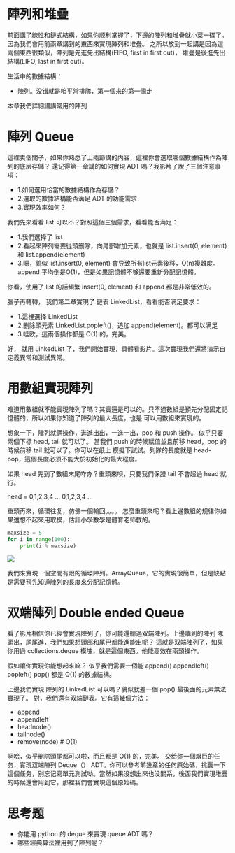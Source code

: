 # 陣列和堆疊

前面講了線性和鏈式結構，如果你顺利掌握了，下邊的陣列和堆疊就小菜一碟了。因為我們會用前兩章講到的東西來實現陣列和堆疊。
之所以放到一起講是因為這兩個東西很類似，陣列是先進先出結構(FIFO, first in first out)，
堆疊是後進先出結構(LIFO, last in first out)。

生活中的數據結構：

- 陣列。没错就是咱平常排隊，第一個來的第一個走

本章我們詳細講講常用的陣列

# 陣列 Queue

這裡卖個關子，如果你熟悉了上兩節講的内容，這裡你會選取哪個數據結構作為陣列的底层存儲？
還记得第一章講的如何實現 ADT 嗎？我影片了說了三個注意事項：

- 1.如何選用恰當的數據結構作為存儲？
- 2.選取的數據結構能否满足 ADT 的功能需求
- 3.實現效率如何？

我們先來看看 list 可以不？對照這個三個需求，看看能否满足：

- 1.我們選择了 list
- 2.看起來陣列需要從頭删除，向尾部增加元素，也就是 list.insert(0, element) 和 list.append(element)
- 3.嗯，貌似 list.insert(0, element) 會导致所有list元素後移，O(n)複雜度。append 平均倒是O(1)，但是如果記憶體不够還要重新分配記憶體。

你看，使用了 list 的話頻繁 insert(0, element) 和 append 都是非常低效的。

腦子再轉轉， 我們第二章實現了 鏈表 LinkedList，看看能否满足要求：
- 1.這裡選择 LinkedList
- 2.删除頭元素 LinkedList.popleft()，追加 append(element)。都可以满足
- 3.哇欧，這兩個操作都是 O(1) 的，完美。

好， 就用 LinkedList 了，我們開始實現，具體看影片。這次實現我們還將演示自定義異常和測試異常。


# 用數組實現陣列

难道用數組就不能實現陣列了嗎？其實還是可以的。只不過數組是預先分配固定記憶體的，所以如果你知道了陣列的最大長度，也是
可以用數組來實現的。

想象一下，陣列就俩操作，進進出出，一進一出，pop 和 push 操作。
似乎只要兩個下標 head, tail 就可以了。 當我們 push 的時候赋值並且前移 head，pop 的時候前移 tail 就可以了。你可以在纸上
模擬下試試。列隊的長度就是 head-pop，這個長度必须不能大於初始化的最大程度。

如果 head 先到了數組末尾咋办？重頭來呗，只要我們保證 tail 不會超過 head 就行。

head = 0,1,2,3,4 ... 0,1,2,3,4 ...

重頭再來，循環往复，仿佛一個輪回。。。。
怎麼重頭來呢？看上邊數組的规律你如果還想不起來用取模，估計小學數學是體育老师教的。

```py
maxsize = 5
for i in range(100):
    print(i % maxsize)
```

![](./array_queue.png)

我們來實現一個空間有限的循環陣列。ArrayQueue，它的實現很簡單，但是缺點是需要預先知道陣列的長度來分配記憶體。


# 双端陣列 Double ended Queue
看了影片相信你已經會實現陣列了，你可能還聽過双端陣列。上邊講到的陣列 隊頭出，尾尾進，我們如果想頭部和尾巴都能進能出呢？
這就是双端陣列了，如果你用過 collections.deque 模塊，就是這個東西。他能高效在兩頭操作。

假如讓你實現你能想起來嘛？
似乎我們需要一個能 append()  appendleft() popleft() pop() 都是 O(1) 的數據結構。

上邊我們實現 陣列的 LinkedList 可以嗎？貌似就差一個 pop() 最後面的元素無法實現了。
對，我們還有双端鏈表。它有這幾個方法：

- append
- appendleft
- headnode()
- tailnode()
- remove(node)    # O(1)

啊哈，似乎删除頭尾都可以啦，而且都是 O(1) 的，完美。
交给你一個艰巨的任务，實現双端陣列 Deque（） ADT。你可以参考前幾章的任何原始碼，挑戰一下這個任务，别忘记寫單元測試呦。當然如果没想出來也没關系，後面我們實現堆疊的時候還會用到它，那裡我們會實現這個原始碼。


# 思考题
- 你能用 python 的 deque 來實現 queue ADT 嗎？
- 哪些經典算法裡用到了陣列呢？
